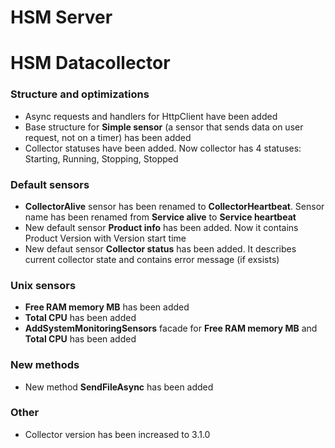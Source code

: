 # HSM Server

# HSM Datacollector

### Structure and optimizations
* Async requests and handlers for HttpClient have been added
* Base structure for **Simple sensor** (a sensor that sends data on user request, not on a timer) has been added
* Collector statuses have been added. Now collector has 4 statuses: Starting, Running, Stopping, Stopped

### Default sensors
* **CollectorAlive** sensor has been renamed to **CollectorHeartbeat**. Sensor name has been renamed from **Service alive** to **Service heartbeat**
* New default sensor **Product info** has been added. Now it contains Product Version with Version start time
* New defaut sensor **Collector status** has been added. It describes current collector state and contains error message (if exsists)

### Unix sensors
* **Free RAM memory MB** has been added
* **Total CPU** has been added
* **AddSystemMonitoringSensors** facade for **Free RAM memory MB** and **Total CPU** has been added

### New methods
* New method **SendFileAsync** has been added

### Other
* Collector version has been increased to 3.1.0